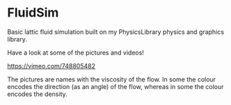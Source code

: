 # FluidSim
Basic lattic fluid simulation built on my PhysicsLibrary physics and graphics library.

Have a look at some of the pictures and videos!

https://vimeo.com/748805482

The pictures are names with the viscosity of the flow. In some the colour encodes the direction (as an angle) of the flow, whereas in some the colour encodes the density.
